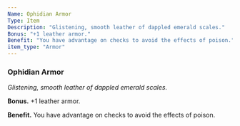 ```yaml
---
Name: Ophidian Armor
Type: Item
Description: "Glistening, smooth leather of dappled emerald scales."
Bonus: "+1 leather armor."
Benefit: "You have advantage on checks to avoid the effects of poison."
item_type: "Armor"
---
```


### Ophidian Armor

_Glistening, smooth leather of dappled emerald scales._

**Bonus.** +1 leather armor.

**Benefit.** You have advantage on checks to avoid the effects of poison.

